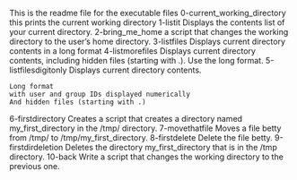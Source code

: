 This is the readme file for the executable files
0-current_working_directory
this prints the current working directory
1-listit
Displays the contents list of your current directory.
2-bring_me_home
a script that changes the working directory to the user’s home directory.
3-listfiles
Displays current directory contents in a long format
4-listmorefiles
Displays current directory contents, including hidden files (starting with .). Use the long format.
5-listfilesdigitonly
Displays current directory contents.

	Long format
	with user and group IDs displayed numerically
	And hidden files (starting with .)
6-firstdirectory
Creates a script that creates a directory named my_first_directory in the /tmp/ directory.
7-movethatfile
Moves a file betty from /tmp/ to /tmp/my_first_directory.
8-firstdelete
Delete the file betty.
9-firstdirdeletion
Deletes the directory my_first_directory that is in the /tmp directory.
10-back
Write a script that changes the working directory to the previous one.
